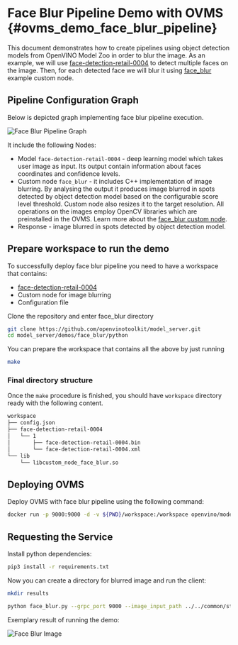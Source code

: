 # Face Blur Pipeline Demo with OVMS {#ovms_demo_face_blur_pipeline}

This document demonstrates how to create pipelines using object detection models from OpenVINO Model Zoo in order to blur the image. As an example, we will use [face-detection-retail-0004](https://github.com/openvinotoolkit/open_model_zoo/blob/2022.1.0/models/intel/face-detection-retail-0004/README.md) to detect multiple faces on the image. Then, for each detected face we will blur it using [face_blur](https://github.com/openvinotoolkit/model_server/blob/releases/2024/5/src/custom_nodes/face_blur) example custom node.

## Pipeline Configuration Graph

Below is depicted graph implementing face blur pipeline execution.

![Face Blur Pipeline Graph](face_blur_pipeline.svg)

It include the following Nodes:
- Model `face-detection-retail-0004` - deep learning model which takes user image as input. Its output contain information about faces coordinates and confidence levels.
- Custom node `face_blur` - it includes C++ implementation of image blurring. By analysing the output it produces image blurred in spots detected by object detection model based on the configurable score level threshold. Custom node also resizes it to the target resolution. All operations on the images employ OpenCV libraries which are preinstalled in the OVMS. Learn more about the [face_blur custom node](https://github.com/openvinotoolkit/model_server/blob/releases/2024/5/src/custom_nodes/face_blur).
- Response - image blurred in spots detected by object detection model.

## Prepare workspace to run the demo

To successfully deploy face blur pipeline you need to have a workspace that contains:
- [face-detection-retail-0004](https://github.com/openvinotoolkit/open_model_zoo/blob/2022.1.0/models/intel/face-detection-retail-0004/README.md)
- Custom node for image blurring
- Configuration file

Clone the repository and enter face_blur directory
```bash
git clone https://github.com/openvinotoolkit/model_server.git
cd model_server/demos/face_blur/python
```

You can prepare the workspace that contains all the above by just running

```bash
make
```

### Final directory structure

Once the `make` procedure is finished, you should have `workspace` directory ready with the following content.
```bash
workspace
├── config.json
├── face-detection-retail-0004
│   └── 1
│       ├── face-detection-retail-0004.bin
│       └── face-detection-retail-0004.xml
└── lib
    └── libcustom_node_face_blur.so
```

## Deploying OVMS

Deploy OVMS with face blur pipeline using the following command:

```bash
docker run -p 9000:9000 -d -v ${PWD}/workspace:/workspace openvino/model_server --config_path /workspace/config.json --port 9000
```

## Requesting the Service

Install python dependencies:
```bash
pip3 install -r requirements.txt
``` 

Now you can create a directory for blurred image and run the client:
```bash
mkdir results
```

```bash
python face_blur.py --grpc_port 9000 --image_input_path ../../common/static/images/people/people1.jpeg --blurred_image_save_path ./results --image_width 600 --image_height 400 --image_layout NHWC
```

Exemplary result of running the demo:

![Face Blur Image](face_blur_image.jpg)
